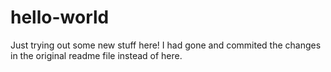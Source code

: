 # hello-world
Just trying out some new stuff here!
I had gone and commited the changes in the original readme file instead of here.
